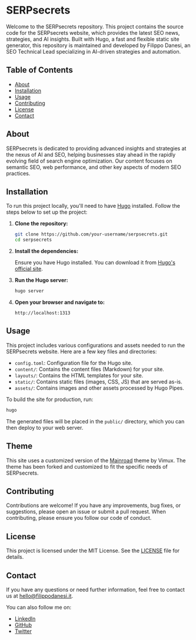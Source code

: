 # SERPsecrets

Welcome to the SERPsecrets repository. This project contains the source code for the SERPsecrets website, which provides the latest SEO news, strategies, and AI insights. Built with Hugo, a fast and flexible static site generator, this repository is maintained and developed by Filippo Danesi, an SEO Technical Lead specializing in AI-driven strategies and automation.

## Table of Contents

- [About](#about)
- [Installation](#installation)
- [Usage](#usage)
- [Contributing](#contributing)
- [License](#license)
- [Contact](#contact)

## About

SERPsecrets is dedicated to providing advanced insights and strategies at the nexus of AI and SEO, helping businesses stay ahead in the rapidly evolving field of search engine optimization. Our content focuses on semantic SEO, web performance, and other key aspects of modern SEO practices.

## Installation

To run this project locally, you'll need to have [Hugo](https://gohugo.io/getting-started/installing/) installed. Follow the steps below to set up the project:

1. **Clone the repository:**

    ```sh
    git clone https://github.com/your-username/serpsecrets.git
    cd serpsecrets
    ```

2. **Install the dependencies:**

    Ensure you have Hugo installed. You can download it from [Hugo's official site](https://gohugo.io/getting-started/installing/).

3. **Run the Hugo server:**

    ```sh
    hugo server
    ```

4. **Open your browser and navigate to:**

    ```
    http://localhost:1313
    ```

## Usage

This project includes various configurations and assets needed to run the SERPsecrets website. Here are a few key files and directories:

- `config.toml`: Configuration file for the Hugo site.
- `content/`: Contains the content files (Markdown) for your site.
- `layouts/`: Contains the HTML templates for your site.
- `static/`: Contains static files (images, CSS, JS) that are served as-is.
- `assets/`: Contains images and other assets processed by Hugo Pipes.

To build the site for production, run:

```sh
hugo
```
The generated files will be placed in the `public/` directory, which you can then deploy to your web server.

## Theme

This site uses a customized version of the [Mainroad](https://github.com/Vimux/Mainroad) theme by Vimux. The theme has been forked and customized to fit the specific needs of SERPsecrets.

## Contributing

Contributions are welcome! If you have any improvements, bug fixes, or suggestions, please open an issue or submit a pull request. When contributing, please ensure you follow our code of conduct.

## License

This project is licensed under the MIT License. See the [LICENSE](https://github.com/Vimux/Mainroad/blob/master/LICENSE.md) file for details.

## Contact

If you have any questions or need further information, feel free to contact us at hello@filippodanesi.it.

You can also follow me on:

*   [LinkedIn](https://www.linkedin.com/company/serpsecrets)
*   [GitHub](https://github.com/serpsecrets)
*   [Twitter](https://twitter.com/serpsecrets)
